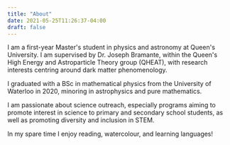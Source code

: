 ```yaml
---
title: "About"
date: 2021-05-25T11:26:37-04:00
draft: false
---
```


I am a first-year Master's student in physics and astronomy at Queen's University. I am supervised by Dr. Joseph Bramante, within the Queen's High Energy and Astroparticle Theory group (QHEAT), with research interests centring around dark matter phenomenology. 

I graduated with a BSc in mathematical physics from the University of Waterloo in 2020, minoring in astrophysics and pure mathematics.

I am passionate about science outreach, especially programs aiming to promote interest in science to primary and secondary school students, as well as promoting diversity and inclusion in STEM.

In my spare time I enjoy reading, watercolour, and learning languages!


